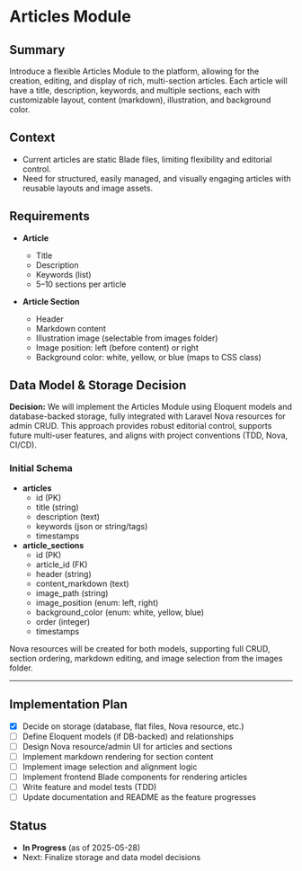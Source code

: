 # Articles Module

## Summary
Introduce a flexible Articles Module to the platform, allowing for the creation, editing, and display of rich, multi-section articles. Each article will have a title, description, keywords, and multiple sections, each with customizable layout, content (markdown), illustration, and background color.

## Context
- Current articles are static Blade files, limiting flexibility and editorial control.
- Need for structured, easily managed, and visually engaging articles with reusable layouts and image assets.

## Requirements
- **Article**
  - Title
  - Description
  - Keywords (list)
  - 5–10 sections per article

- **Article Section**
  - Header
  - Markdown content
  - Illustration image (selectable from images folder)
  - Image position: left (before content) or right
  - Background color: white, yellow, or blue (maps to CSS class)

## Data Model & Storage Decision

**Decision:**
We will implement the Articles Module using Eloquent models and database-backed storage, fully integrated with Laravel Nova resources for admin CRUD. This approach provides robust editorial control, supports future multi-user features, and aligns with project conventions (TDD, Nova, CI/CD).

### Initial Schema
- **articles**
  - id (PK)
  - title (string)
  - description (text)
  - keywords (json or string/tags)
  - timestamps
- **article_sections**
  - id (PK)
  - article_id (FK)
  - header (string)
  - content_markdown (text)
  - image_path (string)
  - image_position (enum: left, right)
  - background_color (enum: white, yellow, blue)
  - order (integer)
  - timestamps

Nova resources will be created for both models, supporting full CRUD, section ordering, markdown editing, and image selection from the images folder.

---

## Implementation Plan
- [x] Decide on storage (database, flat files, Nova resource, etc.)
- [ ] Define Eloquent models (if DB-backed) and relationships
- [ ] Design Nova resource/admin UI for articles and sections
- [ ] Implement markdown rendering for section content
- [ ] Implement image selection and alignment logic
- [ ] Implement frontend Blade components for rendering articles
- [ ] Write feature and model tests (TDD)
- [ ] Update documentation and README as the feature progresses

## Status
- **In Progress** (as of 2025-05-28)
- Next: Finalize storage and data model decisions
